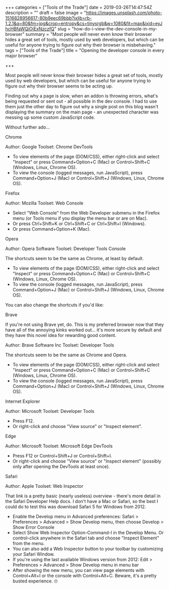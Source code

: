 +++
categories = ["Tools of the Trade"]
date = 2019-03-26T14:47:54Z
description = ""
draft = false
image = "https://images.unsplash.com/photo-1516828956617-80b9eec69bbb?ixlib=rb-1.2.1&q=80&fm=jpg&crop=entropy&cs=tinysrgb&w=1080&fit=max&ixid=eyJhcHBfaWQiOjExNzczfQ"
slug = "how-do-i-view-the-dev-console-in-my-browser"
summary = "Most people will never even know their browser hides a great set of tools, mostly used by web developers, but which can be useful for anyone trying to figure out why their browser is misbehaving."
tags = ["Tools of the Trade"]
title = "Opening the developer console in every major browser"

+++


Most people will never know their browser hides a great set of tools, mostly used by web developers, but which can be useful for anyone trying to figure out why their browser seems to be acting up.

Finding out why a page is slow, when an addon is throwing errors, what's being requested or sent out - all possible in the dev console. I had to use them just the other day to figure out why a single post on this blog wasn't displaying the summary on the main page - an unexpected character was messing up some custom JavaScript code.

Without further ado...


Chrome

Author: Google
Toolset: Chrome DevTools

 * To view elements of the page (DOM/CSS), either right-click and select "Inspect" or press Command+Option+C (Mac) or Control+Shift+C (Windows, Linux, Chrome OS).
 * To view the console (logged messages, run JavaScript), press Command+Option+J (Mac) or Control+Shift+J (Windows, Linux, Chrome OS).


Firefox

Author: Mozilla
Toolset: Web Console

 * Select "Web Console" from the Web Developer submenu in the Firefox menu (or Tools menu if you display the menu bar or are on Mac).
 * Or press Ctrl+Shift+K or Ctrl+Shift+C or Ctrl+Shift+I (Windows).
 * Or press Command+Option+K (Mac).


Opera

Author: Opera Software
Toolset: Developer Tools Console

The shortcuts seem to be the same as Chrome, at least by default.

 * To view elements of the page (DOM/CSS), either right-click and select "Inspect" or press Command+Option+C (Mac) or Control+Shift+C (Windows, Linux, Chrome OS).
 * To view the console (logged messages, run JavaScript), press Command+Option+J (Mac) or Control+Shift+J (Windows, Linux, Chrome OS).

You can also change the shortcuts if you'd like:


Brave

If you're not using Brave yet, do. This is my preferred browser now that they have all of the annoying kinks worked out... it's more secure by default and they have this novel idea for rewarding good content.

Author: Brave Software Inc
Toolset: Developer Tools

The shortcuts seem to be the same as Chrome and Opera.

 * To view elements of the page (DOM/CSS), either right-click and select "Inspect" or press Command+Option+C (Mac) or Control+Shift+C (Windows, Linux, Chrome OS).
 * To view the console (logged messages, run JavaScript), press Command+Option+J (Mac) or Control+Shift+J (Windows, Linux, Chrome OS).


Internet Explorer

Author: Microsoft
Toolset: Developer Tools

 * Press F12.
 * Or right-click and choose "View source" or "Inspect element".


Edge

Author: Microsoft
Toolset: Microsoft Edge DevTools

 * Press F12 or Control+Shift+J or Control+Shift+I.
 * Or right-click and choose "View source" or "Inspect element" (possibly only after opening the DevTools at least once).


Safari

Author: Apple
Toolset: Web Inspector

That link is a pretty basic (nearly useless) overview - there's more detail in the Safari Developer Help docs. I don't have a Mac or Safari, so the best I could do to test this was download Safari 5 for Windows from 2012.

 * Enable the Develop menu in Advanced preferences: Safari > Preferences > Advanced > Show Develop menu, then choose Develop > Show Error Console
 * Select Show Web Inspector Option-Command-I in the Develop Menu. Or control-click anywhere in the Safari tab and choose "Inspect Element" from the menu.
 * You can also add a Web Inspector button to your toolbar by customizing your Safari Window.
 * If you're using the last available Windows version from 2012: Edit > Preferences > Advanced > Show Develop menu in menu bar
 * After showing the new menu, you can view page elements with Control+Alt+I or the console with Control+Alt+C. Beware, it's a pretty busted experience. 🙄